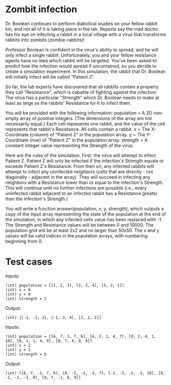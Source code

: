 Zombit infection
================

Dr. Boolean continues to perform diabolical studies on your fellow rabbit kin, and not all of it is taking place in the lab. Reports say the mad doctor has his eye on infecting a rabbit in a local village with a virus that transforms rabbits into zombits (zombie-rabbits)!

Professor Boolean is confident in the virus's ability to spread, and he will only infect a single rabbit. Unfortunately, you and your fellow resistance agents have no idea which rabbit will be targeted. You've been asked to predict how the infection would spread if uncontained, so you decide to create a simulation experiment. In this simulation, the rabbit that Dr. Boolean will initially infect will be called "Patient Z".

So far, the lab experts have discovered that all rabbits contain a property they call "Resistance", which is capable of fighting against the infection. The virus has a particular "Strength" which Dr. Boolean needs to make at least as large as the rabbits' Resistance for it to infect them.

You will be provided with the following information:
population = A 2D non-empty array of positive integers. (The dimensions of the array are not necessarily equal.) Each cell represents one rabbit, and the value of the cell represents that rabbit's Resistance. All cells contain a rabbit.
x = The X-Coordinate (column) of "Patient Z" in the population array.
y = The Y-Coordinate (row) of "Patient Z" in the population array.
strength = A constant integer value representing the Strength of the virus.

Here are the rules of the simulation: First, the virus will attempt to infect Patient Z. Patient Z will only be infected if the infection's Strength equals or exceeds Patient Z's Resistance. From then on, any infected rabbits will attempt to infect any uninfected neighbors (cells that are directly - not diagonally - adjacent in the array). They will succeed in infecting any neighbors with a Resistance lower than or equal to the infection's Strength. This will continue until no further infections are possible (i.e., every uninfected rabbit adjacent to an infected rabbit has a Resistance greater than the infection's Strength.)

You will write a function answer(population, x, y, strength), which outputs a copy of the input array representing the state of the population at the end of the simulation, in which any infected cells value has been replaced with -1.
The Strength and Resistance values will be between 0 and 10000. The population grid will be at least 2x2 and no larger than 50x50. The x and y values will be valid indices in the population arrays, with numbering beginning from 0.

Test cases
==========

Inputs:  
```
(int) population = [[1, 2, 3], [2, 3, 4], [3, 2, 1]]
(int) x = 0
(int) y = 0
(int) strength = 2
```
Output:
```
(int) [[-1, -1, 3], [-1, 3, 4], [3, 2, 1]]
```

Inputs:
```
(int) population = [[6, 7, 2, 7, 6], [6, 3, 1, 4, 7], [0, 2, 4, 1, 10], [8, 1, 1, 4, 9], [8, 7, 4, 9, 9]]
(int) x = 2
(int) y = 1
(int) strength = 5
```
Output:
```
(int) [[6, 7, -1, 7, 6], [6, -1, -1, -1, 7], [-1, -1, -1, -1, 10], [8, -1, -1, -1, 9], [8, 7, -1, 9, 9]]
```
